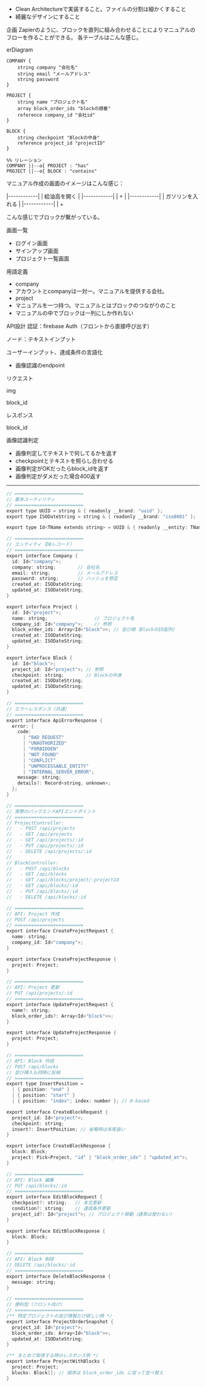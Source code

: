 - Clean Architectureで実装すること。ファイルの分割は細かくすること
- 綺麗なデザインにすること

企画
Zapierのように、ブロックを直列に組み合わせることによりマニュアルのフローを作ることができる。
各テーブルはこんな感じ。

erDiagram

    COMPANY {
        string company "会社名"
        string email "メールアドレス"
        string password
    }

    PROJECT {
        string name "プロジェクト名"
        array block_order_ids "blockの順番"
        reference company_id "会社id"
    }

    BLOCK {
        string checkpoint "Blockの中身"
        reference project_id "projectID"
    }

    %% リレーション
    COMPANY ||--o{ PROJECT : "has"
    PROJECT ||--o{ BLOCK : "contains"


マニュアル作成の画面のイメージはこんな感じ：

|------------|
| 給油高を開く |
|------------|
      |
      +
      |
|------------|
| ガソリンを入れる |
|------------|
      |
      +


こんな感じでブロックが繋がっている。

画面一覧
- ログイン画面
- サインアップ画面
- プロジェクト一覧画面

用語定義
- company
- アカウントとcompanyは一対一。マニュアルを提供する会社。
- project
- マニュアルを一つ持つ。マニュアルとはブロックのつながりのこと
- マニュアルの中でブロックは一列にしか作れない

API設計
認証：firebase Auth（フロントから直接呼び出す）

ノード：テキストインプット

ユーザーインプット、達成条件の言語化

- 画像認識のendpoint

リクエスト

img

block_id

レスポンス

block_id

画像認識判定

- 画像判定してテキストで何してるかを返す
- checkpointとテキストを照らし合わせる
- 画像判定がOKだったらblock_idを返す
- 画像判定がダメだった場合400返す

---

```objectivec
// =========================
// 基本ユーティリティ
// =========================
export type UUID = string & { readonly __brand: "uuid" };
export type ISODateString = string & { readonly __brand: "iso8601" };

export type Id<TName extends string> = UUID & { readonly __entity: TName };

// =========================
// エンティティ（DBレコード）
// =========================
export interface Company {
  id: Id<"company">;
  company: string;        // 会社名
  email: string;          // メールアドレス
  password: string;       // ハッシュを想定
  created_at: ISODateString;
  updated_at: ISODateString;
}

export interface Project {
  id: Id<"project">;
  name: string;                 // プロジェクト名
  company_id: Id<"company">;    // 参照
  block_order_ids: Array<Id<"block">>; // 並び順（BlockのID配列）
  created_at: ISODateString;
  updated_at: ISODateString;
}

export interface Block {
  id: Id<"block">;
  project_id: Id<"project">; // 参照
  checkpoint: string;        // Blockの中身
  created_at: ISODateString;
  updated_at: ISODateString;
}

// =========================
// エラーレスポンス（共通）
// =========================
export interface ApiErrorResponse {
  error: {
    code:
      | "BAD_REQUEST"
      | "UNAUTHORIZED"
      | "FORBIDDEN"
      | "NOT_FOUND"
      | "CONFLICT"
      | "UNPROCESSABLE_ENTITY"
      | "INTERNAL_SERVER_ERROR";
    message: string;
    details?: Record<string, unknown>;
  };
}

// =========================
// 実際のバックエンドAPIエンドポイント
// =========================
// ProjectController:
//   - POST /api/projects
//   - GET /api/projects
//   - GET /api/projects/:id
//   - PUT /api/projects/:id
//   - DELETE /api/projects/:id
//
// BlockController:
//   - POST /api/blocks
//   - GET /api/blocks
//   - GET /api/blocks/project/:projectId
//   - GET /api/blocks/:id
//   - PUT /api/blocks/:id
//   - DELETE /api/blocks/:id

// =========================
// API: Project 作成
// POST /api/projects
// =========================
export interface CreateProjectRequest {
  name: string;
  company_id: Id<"company">;
}

export interface CreateProjectResponse {
  project: Project;
}

// =========================
// API: Project 更新
// PUT /api/projects/:id
// =========================
export interface UpdateProjectRequest {
  name?: string;
  block_order_ids?: Array<Id<"block">>;
}

export interface UpdateProjectResponse {
  project: Project;
}

// =========================
// API: Block 作成
// POST /api/blocks
// 並び挿入も同時に反映
// =========================
export type InsertPosition =
  | { position: "end" }
  | { position: "start" }
  | { position: "index"; index: number }; // 0-based

export interface CreateBlockRequest {
  project_id: Id<"project">;
  checkpoint: string;
  insert?: InsertPosition; // 省略時は末尾扱い
}

export interface CreateBlockResponse {
  block: Block;
  project: Pick<Project, "id" | "block_order_ids" | "updated_at">;
}

// =========================
// API: Block 編集
// PUT /api/blocks/:id
// =========================
export interface EditBlockRequest {
  checkpoint?: string;   // 本文更新
  condition?: string;    // 達成条件更新
  project_id?: Id<"project">; // プロジェクト移動（通常は使わない）
}

export interface EditBlockResponse {
  block: Block;
}

// =========================
// API: Block 削除
// DELETE /api/blocks/:id
// =========================
export interface DeleteBlockResponse {
  message: string;
}

// =========================
// 便利型（フロント向け）
// =========================
/** 特定プロジェクトの並び情報だけ欲しい時 */
export interface ProjectOrderSnapshot {
  project_id: Id<"project">;
  block_order_ids: Array<Id<"block">>;
  updated_at: ISODateString;
}

/** まとめて取得する時のレスポンス例 */
export interface ProjectWithBlocks {
  project: Project;
  blocks: Block[]; // 順序は block_order_ids に従って並べ替え
}

```
